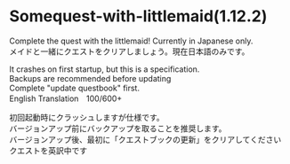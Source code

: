 # Somequest-with-littlemaid(1.12.2)
Complete the quest with the littlemaid! Currently in Japanese only.<br>
メイドと一緒にクエストをクリアしましょう。現在日本語のみです。

It crashes on first startup, but this is a specification.<br>
Backups are recommended before updating<br>
Complete "update questbook" first.<br>
English Translation　100/600+

初回起動時にクラッシュしますが仕様です。<br>
バージョンアップ前にバックアップを取ることを推奨します。<br>
バージョンアップ後、最初に「クエストブックの更新」をクリアしてください<br>
クエストを英訳中です
